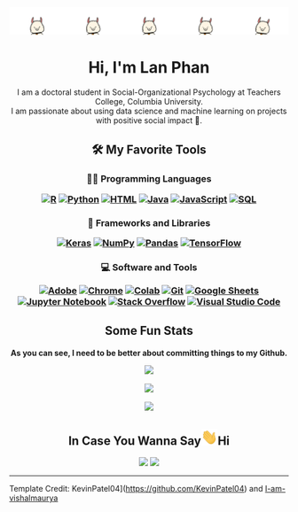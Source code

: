 <p align="center"><img src="https://github.com/lan-h-phan/lan-h-phan/blob/main/alpaca.gif"></p>

<h1 align="center">Hi, I'm Lan Phan </h1>

<p align="center" width="150px"> I am a doctoral student in Social-Organizational Psychology at Teachers College, Columbia University. <br>I am passionate about using data science and machine learning on projects with positive social impact 🌱.</p>


<p>
  <h2 align="center"><b>🛠️ My Favorite Tools</b>

  <h3 align="center"><b>👨‍💻 Programming Languages</b></p>
  <a href="https://github.com/search?q=user%3ADenverCoder1+is%3Arepo+language%3Apython"><img alt="R" src="https://img.shields.io/badge/R-blue"></a>
  <a href="https://github.com/search?q=user%3ADenverCoder1+is%3Arepo+language%3Apython"><img alt="Python" src="https://img.shields.io/badge/Python%20-%2314354C.svg?logo=python&logoColor=white"></a>  
  <a href="https://github.com/search?q=user%3ADenverCoder1+is%3Arepo+language%3Ahtml"><img alt="HTML" src="https://img.shields.io/badge/HTML%20-%23E34F26.svg?logo=html5&logoColor=white"></a>
  <a href="https://github.com/search?q=user%3ADenverCoder1+is%3Arepo+language%3Ajava"><img alt="Java" src="https://img.shields.io/badge/Java-%23007396.svg?logo=java&logoColor=white"></a>
  <a href="https://github.com/search?q=user%3ADenverCoder1+is%3Arepo+language%3Ajavascript"><img alt="JavaScript" src="https://img.shields.io/badge/JavaScript%20-%23F7DF1E.svg?logo=javascript&logoColor=black"></a>
  <a href="https://github.com/search?q=user%3ADenverCoder1+is%3Arepo+language%3Asql"><img alt="SQL" src="https://img.shields.io/badge/SQL%20-%23025E8C.svg?logo=amazon-dynamodb&logoColor=white"></a>



  <h3 align="center"><b>🧰 Frameworks and Libraries</b></p>
  <a href="#"><img alt="Keras" src="https://img.shields.io/badge/Keras%20-%23D00000.svg?logo=Keras&logoColor=white"></a>
  <a href="#"><img alt="NumPy" src="https://img.shields.io/badge/Numpy%20-%23013243.svg?logo=numpy&logoColor=white"></a>
  <a href="#"><img alt="Pandas" src="https://img.shields.io/badge/Pandas%20-%23150458.svg?logo=pandas&logoColor=white"></a>
  <a href="#"><img alt="TensorFlow" src="https://img.shields.io/badge/TensorFlow%20-%23FF6F00.svg?logo=TensorFlow&logoColor=white"></a>


  <h3 align="center"><b> 💻 Software and Tools</b></p> 
  <a href="#"><img alt="Adobe" src="https://img.shields.io/badge/Adobe%20-%23FF0000.svg?logo=adobe&logoColor=white"></a>
  <a href="#"><img alt="Chrome" src="https://img.shields.io/badge/Chrome-3DDC84?logo=google-chrome&logoColor=white"></a>
  <a href="#"><img alt="Colab" src="https://img.shields.io/badge/Colab-00b56a.svg?logo=google-colab&logoColor=white"></a>
  <a href="#"><img alt="Git" src="https://img.shields.io/badge/Git%20-%23F05033.svg?logo=git&logoColor=white"></a>
  <a href="#"><img alt="Google Sheets" src="https://img.shields.io/badge/Google%20Sheets%20-%2334A853.svg?logo=google%20sheets&logoColor=white"></a>
  <a href="#"><img alt="Jupyter Notebook" src="https://img.shields.io/badge/Jupyter%20-%23F37626.svg?logo=Jupyter&logoColor=white"></a>
  <a href="#"><img alt="Stack Overflow" src="https://img.shields.io/badge/-Stack%20Overflow-FE7A16?logo=stack-overflow&logoColor=white"></a>
  <a href="#"><img alt="Visual Studio Code" src="https://img.shields.io/badge/Visual%20Studio%20Code-0078d7.svg?logo=visual-studio-code&logoColor=white"></a>
</p>


<p>
  <h2 align="center"><b>Some Fun Stats</b>
  <h4 align="center"> As you can see, I need to be better about committing things to my Github.
  <p align="center"><img src="https://github-readme-stats.vercel.app/api/top-langs/?username=lan-h-phan&layout=compact&hide=TSQL&theme=chartreuse-dark"></p>
  <p align="center" ><img src="https://github-readme-stats.vercel.app/api?username=lan-h-phan&count_private=true&show_icons=true&&theme=chartreuse-dark&include_all_commits=true" width="400"></p> 
  <p align="center">
    <a href="https://git.io/streak-stats"><img src="https://streak-stats.demolab.com?user=lan-h-phan&theme=dark"/></a>
</p>

  

<p>
  <h2 align="center"><b>In Case You Wanna Say<img src="https://raw.githubusercontent.com/KevinPatel04/KevinPatel04/master/Hi.gif" width="30px">Hi</b></h2>
  <p align="center">
    <a href="https://linkedin.com/in/lanhoangphan"><img src="https://img.shields.io/badge/-LinkedIn-0077B5?style=for-the-badge&logo=Linkedin&logoColor=white"/></a>
    <a href="mailto:lhp2122@tc.columbia.edu"><img src="https://img.shields.io/badge/-Gmail-D14836?style=for-the-badge&logo=Gmail&logoColor=white"/></a>
</p>


------
Template Credit:</b> KevinPatel04](https://github.com/KevinPatel04) and [I-am-vishalmaurya](https://github.com/I-am-vishalmaurya)



